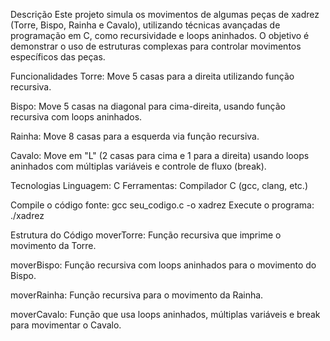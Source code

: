 Descrição
Este projeto simula os movimentos de algumas peças de xadrez (Torre, Bispo, Rainha e Cavalo), utilizando técnicas avançadas de programação em C, como recursividade e loops aninhados. O objetivo é demonstrar o uso de estruturas complexas para controlar movimentos específicos das peças.

Funcionalidades
Torre: Move 5 casas para a direita utilizando função recursiva.

Bispo: Move 5 casas na diagonal para cima-direita, usando função recursiva com loops aninhados.

Rainha: Move 8 casas para a esquerda via função recursiva.

Cavalo: Move em "L" (2 casas para cima e 1 para a direita) usando loops aninhados com múltiplas variáveis e controle de fluxo (break).

Tecnologias
Linguagem: C
Ferramentas: Compilador C (gcc, clang, etc.)

Compile o código fonte: gcc seu_codigo.c -o xadrez
Execute o programa: ./xadrez

Estrutura do Código
moverTorre: Função recursiva que imprime o movimento da Torre.

moverBispo: Função recursiva com loops aninhados para o movimento do Bispo.

moverRainha: Função recursiva para o movimento da Rainha.

moverCavalo: Função que usa loops aninhados, múltiplas variáveis e break para movimentar o Cavalo.
